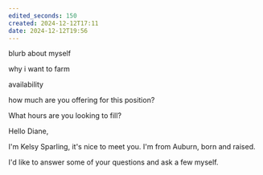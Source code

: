 ```yaml
---
edited_seconds: 150
created: 2024-12-12T17:11
date: 2024-12-12T19:56
---
```


blurb about myself

why i want to farm

availability

how much are you offering for this position? 

What hours are you looking to fill?


Hello Diane,

I'm Kelsy Sparling, it's nice to meet you. I'm from Auburn, born and raised. 

I'd like to answer some of your questions and ask a few myself. 









